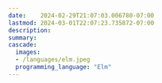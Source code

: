 ```yaml
---
date:    2024-02-29T21:07:03.006780-07:00
lastmod: 2024-03-01T22:07:23.735872-07:00
description: 
summary:     
cascade:
  images:
  - /languages/elm.jpeg
  programming_language: "Elm"
---
```

